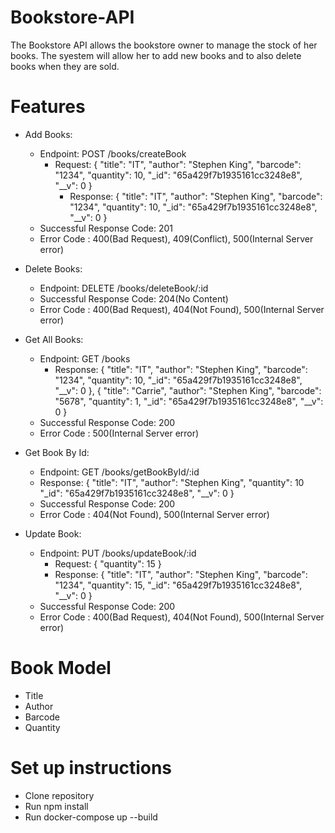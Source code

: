 # Bookstore-API

The Bookstore API allows the bookstore owner to manage the stock of her books. The syestem will allow her to add new books and to also delete books when they are sold.

# Features

- Add Books:
  - Endpoint: POST /books/createBook
    - Request:
      {
      "title": "IT",
      "author": "Stephen King",
      "barcode": "1234",
      "quantity": 10,
      "_id": "65a429f7b1935161cc3248e8",
      "__v": 0
      }
      - Response:
      {
      "title": "IT",
      "author": "Stephen King",
      "barcode": "1234",
      "quantity": 10,
      "_id": "65a429f7b1935161cc3248e8",
      "__v": 0
      }
  - Successful Response Code: 201
  - Error Code : 400(Bad Request), 409(Conflict), 500(Internal Server error)

- Delete Books:
  - Endpoint: DELETE /books/deleteBook/:id
  - Successful Response Code: 204(No Content)
  - Error Code : 400(Bad Request), 404(Not Found), 500(Internal Server error)

- Get All Books:
  - Endpoint: GET /books
    - Response:
      {
      "title": "IT",
      "author": "Stephen King",
      "barcode": "1234",
      "quantity": 10,
      "_id": "65a429f7b1935161cc3248e8",
      "__v": 0
      },
      {
      "title": "Carrie",
      "author": "Stephen King",
      "barcode": "5678",
      "quantity": 1,
      "_id": "65a429f7b1935161cc3248e8",
      "__v": 0
      }
  - Successful Response Code: 200
  - Error Code : 500(Internal Server error)

- Get Book By Id:
  - Endpoint: GET /books/getBookById/:id
  - Response:
  {
  "title": "IT",
  "author": "Stephen King",
  "quantity": 10
  "_id": "65a429f7b1935161cc3248e8",
  "__v": 0
  }
  - Successful Response Code: 200
  - Error Code : 404(Not Found), 500(Internal Server error)

- Update Book:
  - Endpoint: PUT /books/updateBook/:id
    - Request:
      {
      "quantity": 15
      }
    - Response:
      {
      "title": "IT",
      "author": "Stephen King",
      "barcode": "1234",
      "quantity": 15,
      "_id": "65a429f7b1935161cc3248e8",
      "__v": 0
      }
  - Successful Response Code: 200
  - Error Code : 400(Bad Request), 404(Not Found), 500(Internal Server error)

# Book Model
  - Title
  - Author
  - Barcode
  - Quantity

# Set up instructions
 - Clone repository
 - Run npm install
 - Run docker-compose up --build
